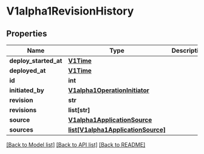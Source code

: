 # V1alpha1RevisionHistory

## Properties
Name | Type | Description | Notes
------------ | ------------- | ------------- | -------------
**deploy_started_at** | [**V1Time**](V1Time.md) |  | [optional] 
**deployed_at** | [**V1Time**](V1Time.md) |  | [optional] 
**id** | **int** |  | [optional] 
**initiated_by** | [**V1alpha1OperationInitiator**](V1alpha1OperationInitiator.md) |  | [optional] 
**revision** | **str** |  | [optional] 
**revisions** | **list[str]** |  | [optional] 
**source** | [**V1alpha1ApplicationSource**](V1alpha1ApplicationSource.md) |  | [optional] 
**sources** | [**list[V1alpha1ApplicationSource]**](V1alpha1ApplicationSource.md) |  | [optional] 

[[Back to Model list]](../README.md#documentation-for-models) [[Back to API list]](../README.md#documentation-for-api-endpoints) [[Back to README]](../README.md)


